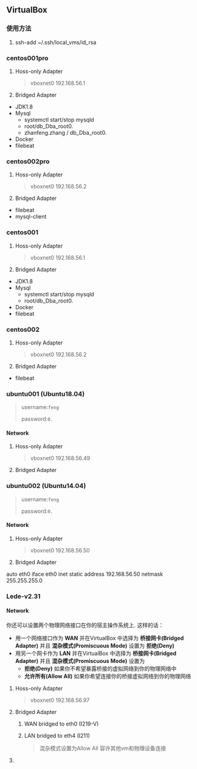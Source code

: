 ## VirtualBox

### 使用方法

1. ssh-add ~/.ssh/local_vms/id_rsa

### centos001pro

1. Hoss-only Adapter

   > vboxnet0 192.168.56.1

1. Bridged Adapter

- JDK1.8
- Mysql
  - systemctl start/stop mysqld
  - root/db_Dba_root0.
  - zhanfeng.zhang / db_Dba_root0.
- Docker
- filebeat

### centos002pro

1. Hoss-only Adapter

   > vboxnet0 192.168.56.2	

1. Bridged Adapter

- filebeat
- mysql-client

### centos001

1. Hoss-only Adapter

   > vboxnet0 192.168.56.1

1. Bridged Adapter

- JDK1.8
- Mysql
  - systemctl start/stop mysqld
  - root/db_Dba_root0.
- Docker
- filebeat

### centos002

1. Hoss-only Adapter

   > vboxnet0 192.168.56.2	

1. Bridged Adapter

- filebeat

### ubuntu001 (Ubuntu18.04)

> username:`feng`
>
> password:`0.`

#### Network

1. Hoss-only Adapter

   > vboxnet0 192.168.56.49

1. Bridged Adapter

### ubuntu002 (Ubuntu14.04)

> username:`feng`
>
> password:`0.`

#### Network

1. Hoss-only Adapter

   > vboxnet0 192.168.56.50

1. Bridged Adapter

auto eth0
iface eth0 inet static
address 192.168.56.50
netmask 255.255.255.0

### Lede-v2.31

#### Network

你还可以设置两个物理网络接口在你的宿主操作系统上. 这样的话：

- 用一个网络接口作为 **WAN** 并在VirtualBox 中选择为 **桥接网卡(Bridged Adapter)** 并且 **混杂模式(Promiscuous Mode)** 设置为 **拒绝(Deny)**
- 用另一个网卡作为 **LAN** 并在VirtualBox 中选择为 **桥接网卡(Bridged Adapter)** 并且 **混杂模式(Promiscuous Mode)** 设置为
  - **拒绝(Deny)** 如果你不希望暴露桥接的虚拟网络到你的物理网络中
  - **允许所有(Allow All)** 如果你希望连接你的桥接虚拟网络到你的物理网络

1. Hoss-only Adapter

   > vboxnet0 192.168.56.97

1. Bridged Adapter

   1. WAN bridged to eth0 (I219-V)

   1. LAN bridged to eth4 (I211)

      > 混杂模式设置为Allow All 容许其他vm和物理设备连接

1. 